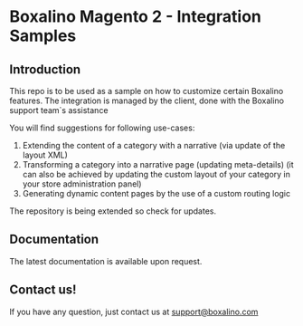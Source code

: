 # Boxalino Magento 2 - Integration Samples

## Introduction
This repo is to be used as a sample on how to customize certain Boxalino features.
The integration is managed by the client, done with the Boxalino support team`s assistance

You will find suggestions for following use-cases:
1. Extending the content of a category with a narrative (via update of the layout XML)
2. Transforming a category into a narrative page (updating meta-details) 
(it can also be achieved by updating the custom layout of your category in your store administration panel)
3. Generating dynamic content pages by the use of a custom routing logic

The repository is being extended so check for updates.

## Documentation

The latest documentation is available upon request.

## Contact us!

If you have any question, just contact us at support@boxalino.com